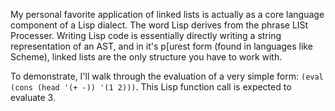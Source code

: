 My personal favorite application of linked lists is actually as a core language component of a Lisp dialect.  The word Lisp derives from the phrase LISt Processer.  Writing Lisp code is essentially directly writing a string representation of an AST, and in it's p[urest form (found in languages like Scheme), linked lists are the only structure you have to work with.

To demonstrate, I'll walk through the evaluation of a very simple form: `(eval (cons (head '(+ -)) '(1 2)))`.  This Lisp function call is expected to evaluate 3.